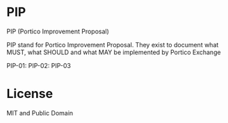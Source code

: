 # PIP
PIP (Portico Improvement Proposal)

PIP stand for Portico Improvement Proposal. They exist to document what MUST, what SHOULD and what MAY be implemented by Portico Exchange

PIP-01:
PIP-02:
PIP-03

# License

MIT and Public Domain
